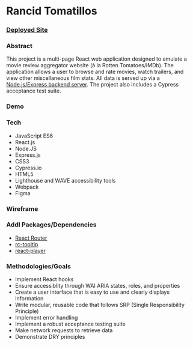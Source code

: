 # Rancid Tomatillos

### [Deployed Site](https://rancid-tomatillos-project.netlify.app/)

### Abstract

This project is a multi-page React web application designed to emulate a movie review aggregator website (à la Rotten Tomatoes/IMDb). The application allows a user to browse and rate movies, watch trailers, and view other miscellaneous film stats. All data is served up via a [Node.js/Express backend server](https://github.com/sam-rice/rancid-tomatillos-api). The project also includes a Cypress acceptance test suite.

### Demo

### Tech

- JavaScript ES6
- React.js
- Node.JS
- Express.js
- CSS3
- Cypress.io
- HTML5
- Lighthouse and WAVE accessibility tools 
- Webpack
- Figma

### Wireframe

### Addl Packages/Dependencies

- [React Router](https://v5.reactrouter.com/)
- [rc-tooltip](https://www.npmjs.com/package/rc-tooltip)
- [react-player](https://www.npmjs.com/package/react-player)

### Methodologies/Goals

- Implement React hooks
- Ensure accessiblity through WAI ARIA states, roles, and properties 
- Create a user interface that is easy to use and clearly displays information
- Write modular, reusable code that follows SRP (Single Responsibility Principle)
- Implement error handling
- Implement a robust acceptance testing suite
- Make network requests to retrieve data
- Demonstrate DRY principles

